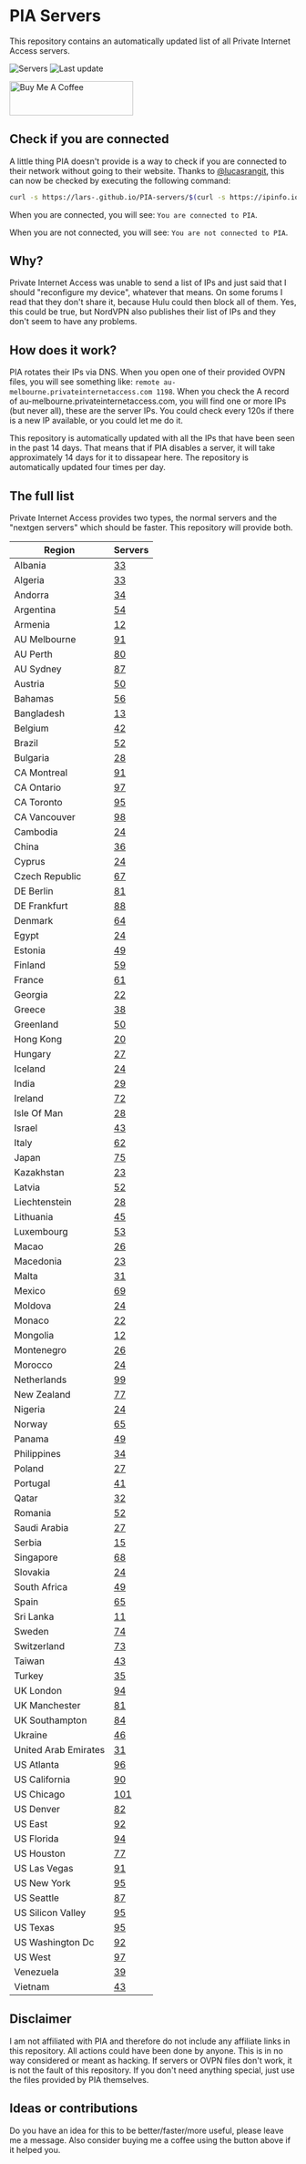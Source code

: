 # PIA Servers
This repository contains an automatically updated list of all Private Internet Access servers.

![Servers](https://img.shields.io/badge/servers-5257-brightgreen) ![Last update](https://img.shields.io/badge/last%20update-2023--04--12%2015%3A00%20CET-brightgreen)

<a href="https://www.buymeacoffee.com/Lars-" target="_blank"><img src="https://cdn.buymeacoffee.com/buttons/v2/default-orange.png" alt="Buy Me A Coffee" height="60" style="height: 60px !important;width: 217px !important;" ></a>

## Check if you are connected
A little thing PIA doesn't provide is a way to check if you are connected to their network without going to their website.
Thanks to [@lucasrangit](https://github.com/lucasrangit), this can now be checked by executing the following command:
```bash
curl -s https://lars-.github.io/PIA-servers/$(curl -s https://ipinfo.io/ip)
```

When you are connected, you will see: `You are connected to PIA`.

When you are not connected, you will see: `You are not connected to PIA`.

## Why?
Private Internet Access was unable to send a list of IPs and just said that I should "reconfigure my device", whatever that means.
On some forums I read that they don't share it, because Hulu could then block all of them. Yes, this could be true, but NordVPN also publishes their list of IPs and they don't seem to have any problems.

## How does it work?
PIA rotates their IPs via DNS. When you open one of their provided OVPN files, you will see something like:
`remote au-melbourne.privateinternetaccess.com 1198`. When you check the A record of au-melbourne.privateinternetaccess.com, you will find one or more IPs (but never all), these are the server IPs.
You could check every 120s if there is a new IP available, or you could let me do it.

This repository is automatically updated with all the IPs that have been seen in the past 14 days. That means that if PIA disables a server, it will take approximately 14 days for it to dissapear here.
The repository is automatically updated four times per day.

## The full list
Private Internet Access provides two types, the normal servers and the "nextgen servers" which should be faster. This repository will provide both.

Region | Servers
------ |--------
Albania | [33](https://github.com/Lars-/PIA-servers/tree/master/regions/Albania)
Algeria | [33](https://github.com/Lars-/PIA-servers/tree/master/regions/Algeria)
Andorra | [34](https://github.com/Lars-/PIA-servers/tree/master/regions/Andorra)
Argentina | [54](https://github.com/Lars-/PIA-servers/tree/master/regions/Argentina)
Armenia | [12](https://github.com/Lars-/PIA-servers/tree/master/regions/Armenia)
AU Melbourne | [91](https://github.com/Lars-/PIA-servers/tree/master/regions/AU%20Melbourne)
AU Perth | [80](https://github.com/Lars-/PIA-servers/tree/master/regions/AU%20Perth)
AU Sydney | [87](https://github.com/Lars-/PIA-servers/tree/master/regions/AU%20Sydney)
Austria | [50](https://github.com/Lars-/PIA-servers/tree/master/regions/Austria)
Bahamas | [56](https://github.com/Lars-/PIA-servers/tree/master/regions/Bahamas)
Bangladesh | [13](https://github.com/Lars-/PIA-servers/tree/master/regions/Bangladesh)
Belgium | [42](https://github.com/Lars-/PIA-servers/tree/master/regions/Belgium)
Brazil | [52](https://github.com/Lars-/PIA-servers/tree/master/regions/Brazil)
Bulgaria | [28](https://github.com/Lars-/PIA-servers/tree/master/regions/Bulgaria)
CA Montreal | [91](https://github.com/Lars-/PIA-servers/tree/master/regions/CA%20Montreal)
CA Ontario | [97](https://github.com/Lars-/PIA-servers/tree/master/regions/CA%20Ontario)
CA Toronto | [95](https://github.com/Lars-/PIA-servers/tree/master/regions/CA%20Toronto)
CA Vancouver | [98](https://github.com/Lars-/PIA-servers/tree/master/regions/CA%20Vancouver)
Cambodia | [24](https://github.com/Lars-/PIA-servers/tree/master/regions/Cambodia)
China | [36](https://github.com/Lars-/PIA-servers/tree/master/regions/China)
Cyprus | [24](https://github.com/Lars-/PIA-servers/tree/master/regions/Cyprus)
Czech Republic | [67](https://github.com/Lars-/PIA-servers/tree/master/regions/Czech%20Republic)
DE Berlin | [81](https://github.com/Lars-/PIA-servers/tree/master/regions/DE%20Berlin)
DE Frankfurt | [88](https://github.com/Lars-/PIA-servers/tree/master/regions/DE%20Frankfurt)
Denmark | [64](https://github.com/Lars-/PIA-servers/tree/master/regions/Denmark)
Egypt | [24](https://github.com/Lars-/PIA-servers/tree/master/regions/Egypt)
Estonia | [49](https://github.com/Lars-/PIA-servers/tree/master/regions/Estonia)
Finland | [59](https://github.com/Lars-/PIA-servers/tree/master/regions/Finland)
France | [61](https://github.com/Lars-/PIA-servers/tree/master/regions/France)
Georgia | [22](https://github.com/Lars-/PIA-servers/tree/master/regions/Georgia)
Greece | [38](https://github.com/Lars-/PIA-servers/tree/master/regions/Greece)
Greenland | [50](https://github.com/Lars-/PIA-servers/tree/master/regions/Greenland)
Hong Kong | [20](https://github.com/Lars-/PIA-servers/tree/master/regions/Hong%20Kong)
Hungary | [27](https://github.com/Lars-/PIA-servers/tree/master/regions/Hungary)
Iceland | [24](https://github.com/Lars-/PIA-servers/tree/master/regions/Iceland)
India | [29](https://github.com/Lars-/PIA-servers/tree/master/regions/India)
Ireland | [72](https://github.com/Lars-/PIA-servers/tree/master/regions/Ireland)
Isle Of Man | [28](https://github.com/Lars-/PIA-servers/tree/master/regions/Isle%20Of%20Man)
Israel | [43](https://github.com/Lars-/PIA-servers/tree/master/regions/Israel)
Italy | [62](https://github.com/Lars-/PIA-servers/tree/master/regions/Italy)
Japan | [75](https://github.com/Lars-/PIA-servers/tree/master/regions/Japan)
Kazakhstan | [23](https://github.com/Lars-/PIA-servers/tree/master/regions/Kazakhstan)
Latvia | [52](https://github.com/Lars-/PIA-servers/tree/master/regions/Latvia)
Liechtenstein | [28](https://github.com/Lars-/PIA-servers/tree/master/regions/Liechtenstein)
Lithuania | [45](https://github.com/Lars-/PIA-servers/tree/master/regions/Lithuania)
Luxembourg | [53](https://github.com/Lars-/PIA-servers/tree/master/regions/Luxembourg)
Macao | [26](https://github.com/Lars-/PIA-servers/tree/master/regions/Macao)
Macedonia | [23](https://github.com/Lars-/PIA-servers/tree/master/regions/Macedonia)
Malta | [31](https://github.com/Lars-/PIA-servers/tree/master/regions/Malta)
Mexico | [69](https://github.com/Lars-/PIA-servers/tree/master/regions/Mexico)
Moldova | [24](https://github.com/Lars-/PIA-servers/tree/master/regions/Moldova)
Monaco | [22](https://github.com/Lars-/PIA-servers/tree/master/regions/Monaco)
Mongolia | [12](https://github.com/Lars-/PIA-servers/tree/master/regions/Mongolia)
Montenegro | [26](https://github.com/Lars-/PIA-servers/tree/master/regions/Montenegro)
Morocco | [24](https://github.com/Lars-/PIA-servers/tree/master/regions/Morocco)
Netherlands | [99](https://github.com/Lars-/PIA-servers/tree/master/regions/Netherlands)
New Zealand | [77](https://github.com/Lars-/PIA-servers/tree/master/regions/New%20Zealand)
Nigeria | [24](https://github.com/Lars-/PIA-servers/tree/master/regions/Nigeria)
Norway | [65](https://github.com/Lars-/PIA-servers/tree/master/regions/Norway)
Panama | [49](https://github.com/Lars-/PIA-servers/tree/master/regions/Panama)
Philippines | [34](https://github.com/Lars-/PIA-servers/tree/master/regions/Philippines)
Poland | [27](https://github.com/Lars-/PIA-servers/tree/master/regions/Poland)
Portugal | [41](https://github.com/Lars-/PIA-servers/tree/master/regions/Portugal)
Qatar | [32](https://github.com/Lars-/PIA-servers/tree/master/regions/Qatar)
Romania | [52](https://github.com/Lars-/PIA-servers/tree/master/regions/Romania)
Saudi Arabia | [27](https://github.com/Lars-/PIA-servers/tree/master/regions/Saudi%20Arabia)
Serbia | [15](https://github.com/Lars-/PIA-servers/tree/master/regions/Serbia)
Singapore | [68](https://github.com/Lars-/PIA-servers/tree/master/regions/Singapore)
Slovakia | [24](https://github.com/Lars-/PIA-servers/tree/master/regions/Slovakia)
South Africa | [49](https://github.com/Lars-/PIA-servers/tree/master/regions/South%20Africa)
Spain | [65](https://github.com/Lars-/PIA-servers/tree/master/regions/Spain)
Sri Lanka | [11](https://github.com/Lars-/PIA-servers/tree/master/regions/Sri%20Lanka)
Sweden | [74](https://github.com/Lars-/PIA-servers/tree/master/regions/Sweden)
Switzerland | [73](https://github.com/Lars-/PIA-servers/tree/master/regions/Switzerland)
Taiwan | [43](https://github.com/Lars-/PIA-servers/tree/master/regions/Taiwan)
Turkey | [35](https://github.com/Lars-/PIA-servers/tree/master/regions/Turkey)
UK London | [94](https://github.com/Lars-/PIA-servers/tree/master/regions/UK%20London)
UK Manchester | [81](https://github.com/Lars-/PIA-servers/tree/master/regions/UK%20Manchester)
UK Southampton | [84](https://github.com/Lars-/PIA-servers/tree/master/regions/UK%20Southampton)
Ukraine | [46](https://github.com/Lars-/PIA-servers/tree/master/regions/Ukraine)
United Arab Emirates | [31](https://github.com/Lars-/PIA-servers/tree/master/regions/United%20Arab%20Emirates)
US Atlanta | [96](https://github.com/Lars-/PIA-servers/tree/master/regions/US%20Atlanta)
US California | [90](https://github.com/Lars-/PIA-servers/tree/master/regions/US%20California)
US Chicago | [101](https://github.com/Lars-/PIA-servers/tree/master/regions/US%20Chicago)
US Denver | [82](https://github.com/Lars-/PIA-servers/tree/master/regions/US%20Denver)
US East | [92](https://github.com/Lars-/PIA-servers/tree/master/regions/US%20East)
US Florida | [94](https://github.com/Lars-/PIA-servers/tree/master/regions/US%20Florida)
US Houston | [77](https://github.com/Lars-/PIA-servers/tree/master/regions/US%20Houston)
US Las Vegas | [91](https://github.com/Lars-/PIA-servers/tree/master/regions/US%20Las%20Vegas)
US New York | [95](https://github.com/Lars-/PIA-servers/tree/master/regions/US%20New%20York)
US Seattle | [87](https://github.com/Lars-/PIA-servers/tree/master/regions/US%20Seattle)
US Silicon Valley | [95](https://github.com/Lars-/PIA-servers/tree/master/regions/US%20Silicon%20Valley)
US Texas | [95](https://github.com/Lars-/PIA-servers/tree/master/regions/US%20Texas)
US Washington Dc | [92](https://github.com/Lars-/PIA-servers/tree/master/regions/US%20Washington%20Dc)
US West | [97](https://github.com/Lars-/PIA-servers/tree/master/regions/US%20West)
Venezuela | [39](https://github.com/Lars-/PIA-servers/tree/master/regions/Venezuela)
Vietnam | [43](https://github.com/Lars-/PIA-servers/tree/master/regions/Vietnam)


## Disclaimer
I am not affiliated with PIA and therefore do not include any affiliate links in this repository.
All actions could have been done by anyone. This is in no way considered or meant as hacking.
If servers or OVPN files don't work, it is not the fault of this repository. If you don't need anything special, just use the files provided by PIA themselves.

## Ideas or contributions
Do you have an idea for this to be better/faster/more useful, please leave me a message. Also consider buying me a coffee using the button above if it helped you.
